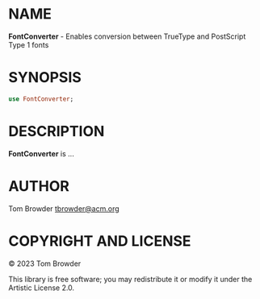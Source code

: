 NAME
====

**FontConverter** - Enables conversion between TrueType and PostScript Type 1 fonts

SYNOPSIS
========

```raku
use FontConverter;
```

DESCRIPTION
===========

**FontConverter** is ...

AUTHOR
======

Tom Browder <tbrowder@acm.org>

COPYRIGHT AND LICENSE
=====================

© 2023 Tom Browder

This library is free software; you may redistribute it or modify it under the Artistic License 2.0.

